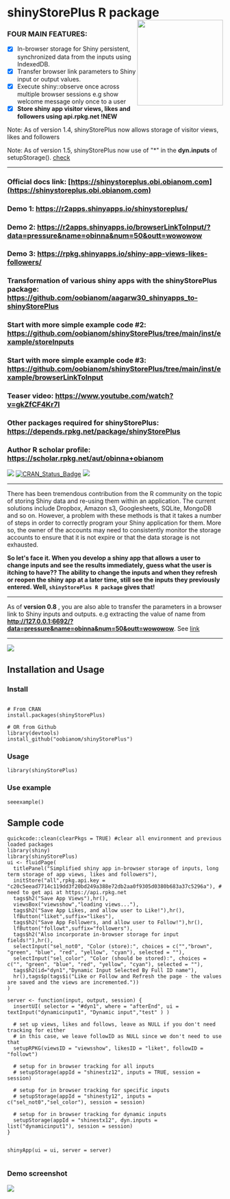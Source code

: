 # shinyStorePlus R package <img src="https://shinystoreplus.obi.obianom.com/hex-shinyStorePlus.png" align="right" width="200">

### FOUR MAIN FEATURES: 

 - [x] In-browser storage for Shiny persistent, synchronized data from the inputs using IndexedDB. 
 - [x] Transfer browser link parameters to Shiny input or output values.
 - [x] Execute shiny::observe once across multiple browser sessions e.g show welcome message only once to a user
 - [x] __Store shiny app visitor views, likes and followers using api.rpkg.net !NEW__

Note: As of version 1.4, shinyStorePlus now allows storage of visitor views, likes and followers

Note: As of version 1.5, shinyStorePlus now use of "*" in the __dyn.inputs__ of setupStorage(). [check](inst/example/dynamicInput/app2.R)

---------------------------------------------------------------------------------------

### Official docs link: [https://shinystoreplus.obi.obianom.com](https://shinystoreplus.obi.obianom.com)

### Demo 1: https://r2apps.shinyapps.io/shinystoreplus/
### Demo 2: https://r2apps.shinyapps.io/browserLinkToInput/?data=pressure&name=obinna&num=50&outt=wowowow
### Demo 3: https://rpkg.shinyapps.io/shiny-app-views-likes-followers/

### Transformation of various shiny apps with the shinyStorePlus package: https://github.com/oobianom/aagarw30_shinyapps_to-shinyStorePlus

### Start with more simple example code #2: https://github.com/oobianom/shinyStorePlus/tree/main/inst/example/storeInputs

### Start with more simple example code #3: https://github.com/oobianom/shinyStorePlus/tree/main/inst/example/browserLinkToInput

### Teaser video: https://www.youtube.com/watch?v=gkZfCF4Kr7I

### Other packages required for shinyStorePlus: https://depends.rpkg.net/package/shinyStorePlus 

### Author R scholar profile: https://scholar.rpkg.net/aut/obinna+obianom 

[![](https://rpkg.net/pub-age/shinyStorePlus)](https://rpkg.net/package/shinyStorePlus)
[![CRAN\_Status\_Badge](https://www.r-pkg.org/badges/version/shinyStorePlus)](https://cran.r-project.org/package=shinyStorePlus) [![](https://cranlogs.r-pkg.org/badges/grand-total/shinyStorePlus)](https://cran.r-project.org/package=shinyStorePlus) 




-------------------------------------------------------------------------------------------------

There has been tremendous contribution from the R community on the topic of storing Shiny data and re-using them within an application. The current solutions include Dropbox, Amazon s3, Googlesheets, SQLite, MongoDB and so on. However, a problem with these methods is that it takes a number of steps in order to correctly program your Shiny application for them. More so, the owner of the accounts may need to consistently monitor the storage accounts to ensure that it is not expire or that the data storage is not exhausted. 

__So let's face it. When you develop a shiny app that allows a user to change inputs and see the results immediately, guess what the user is itching to have?? The ability to change the inputs and when they refresh or reopen the shiny app at a later time, still see the inputs they previously entered. Well, <code>shinyStorePlus R package</code> gives that!__

----------------------------------------------------------------------------------------------

As of __version 0.8__ , you are also able to transfer the parameters in a browser link to Shiny inputs and outputs. e.g extracting the value of name from __http://127.0.0.1:6692/?data=pressure&name=obinna&num=50&outt=wowowow__. See [link](https://shinystoreplus.obi.obianom.com/articles/shinystoreplus_v08.html)

-------------------------------------------------------------------------------------------------

![](https://shinystoreplus.obi.obianom.com/shinystoreplus-2.png)

## Installation and Usage

### Install

```{r shinyStorePlus}

# From CRAN
install.packages(shinyStorePlus)

# OR from Github
library(devtools)
install_github("oobianom/shinyStorePlus")

```

### Usage

`library(shinyStorePlus)`

### Use example

`seeexample()`

## Sample code

```{r}
quickcode::clean(clearPkgs = TRUE) #clear all environment and previous loaded packages
library(shiny)
library(shinyStorePlus)
ui <- fluidPage(
  titlePanel("Simplified shiny app in-browser storage of inputs, long term storage of app views, likes and followers"),
  initStore("all",rpkg.api.key = "c20c5eead7714c119dd3f20bd249a388e72db2aa0f9305d0380b683a37c5296a"), # need to get api at https://api.rpkg.net
  tags$h2("Save App Views"),hr(),
  viewsBox("viewsshow","loading views..."),
  tags$h2("Save App Likes, and allow user to Like!"),hr(),
  lfButton("liket",suffix="likes"),
  tags$h2("Save App Followers, and allow user to Follow!"),hr(),
  lfButton("followt",suffix="followers"),
  tags$h2("Also incorporate in-browser storage for input fields!"),hr(),
  selectInput("sel_not0", "Color (store):", choices = c("","brown", "green", "blue", "red", "yellow", "cyan"), selected = ""),
  selectInput("sel_color", "Color (should be stored):", choices = c("", "green", "blue", "red", "yellow", "cyan"), selected = ""),
  tags$h2(id="dyn1","Dynamic Input Selected By Full ID name"),
  hr(),tags$p(tags$i("Like or Follow and Refresh the page - the values are saved and the views are incremented."))
)

server <- function(input, output, session) {
  insertUI( selector = "#dyn1", where = "afterEnd", ui = textInput("dynamicinput1", "Dynamic input","test" ) )
  
  # set up views, likes and follows, leave as NULL if you don't need tracking for either
  # in this case, we leave followID as NULL since we don't need to use that
  setupRPKG(viewsID = "viewsshow", likesID = "liket", followID = "followt")
  
  # setup for in browser tracking for all inputs
  # setupStorage(appId = "shinestz12", inputs = TRUE, session = session)
  
  # setup for in browser tracking for specific inputs
  # setupStorage(appId = "shinesty12", inputs = c("sel_not0","sel_color"), session = session)
  
  # setup for in browser tracking for dynamic inputs
  setupStorage(appId = "shinestx12", dyn.inputs = list("dynamicinput1"), session = session)
}


shinyApp(ui = ui, server = server)


```


### Demo screenshot

![](https://shinystoreplus.obi.obianom.com/shinystoreplus_demo.png)

